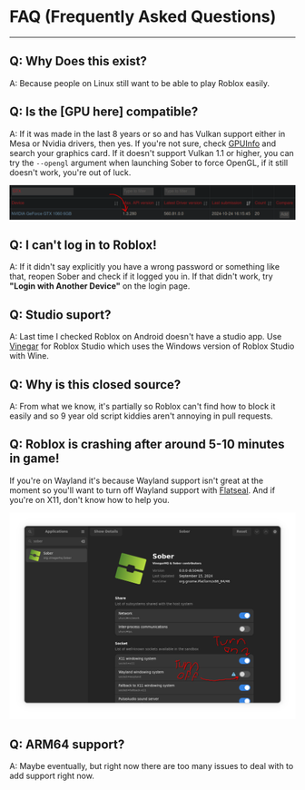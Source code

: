 # FAQ (Frequently Asked Questions)
<hr>

## Q: Why Does this exist?
A: Because people on Linux still want to be able to play Roblox easily.

## Q: Is the [GPU here] compatible?
A: If it was made in the last 8 years or so and has Vulkan support either in Mesa or Nvidia drivers, then yes. If you're not sure, check [GPUInfo](https://vulkan.gpuinfo.org/) and search your graphics card. If it doesn't support Vulkan 1.1 or higher, you can try the `--opengl` argument when launching Sober to force OpenGL, if it still doesn't work, you're out of luck.

![Vulkan Supported](/images/vulkaninfo.png)

## Q: I can't log in to Roblox!
A: If it didn't say explicitly you have a wrong password or something like that, reopen Sober and check if it logged you in. If that didn't work, try **"Login with Another Device"** on the login page.

## Q: Studio suport?
A: Last time I checked Roblox on Android doesn't have a studio app. Use [Vinegar](https://vinegarhq.org/) for Roblox Studio which uses the Windows version of Roblox Studio with Wine.

## Q: Why is this closed source?
A: From what we know, it's partially so Roblox can't find how to block it easily and so 9 year old script kiddies aren't annoying in pull requests.

## Q: Roblox is crashing after around 5-10 minutes in game!
If you're on Wayland it's because Wayland support isn't great at the moment so you'll want to turn off Wayland support with [Flatseal](https://flathub.org/apps/com.github.tchx84.Flatseal). And if you're on X11, don't know how to help you.

![Turn on XWayland](/images/xwaylandforever.png)

## Q: ARM64 support?
A: Maybe eventually, but right now there are too many issues to deal with to add support right now.